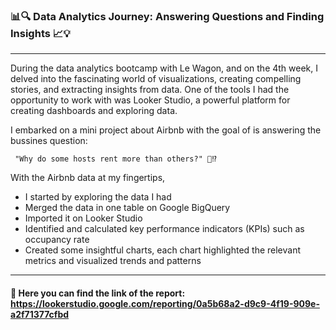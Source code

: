 ### 📊🔍 Data Analytics Journey: Answering Questions and Finding Insights 📈💡
*****
During the data analytics bootcamp with Le Wagon, and on the 4th week, I delved into the fascinating world of visualizations, creating compelling stories, and extracting insights from data. One of the tools I had the opportunity to work with was Looker Studio, a powerful platform for creating dashboards and exploring data.


I embarked on a mini project about Airbnb with the goal of is answering the bussines question:

``` "Why do some hosts rent more than others?" 🤔⁉️``` 



 
With the Airbnb data at my fingertips,
* I started by exploring the data I had
* Merged the data in one table on Google BigQuery
* Imported it on Looker Studio
* Identified and calculated key performance indicators (KPIs) such as occupancy rate
* Created some insightful charts, each chart highlighted the relevant metrics and visualized trends and patterns
* ***

#### 🔗 Here you can find the link of the report:  https://lookerstudio.google.com/reporting/0a5b68a2-d9c9-4f19-909e-a2f71377cfbd


